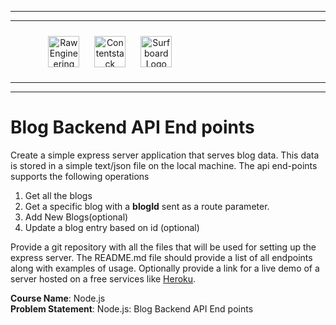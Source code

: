 <hr/>
<hr/>
<div style="width:80%; margin:auto">
<img src="https://cdn.fs.teachablecdn.com/x9yTAU9KTOSTBuyNAwHh" alt="Raw Engineering Logo" height="50px" width="auto" display="inline" style="text-align:center; padding:10px">
<img src="https://cdn.fs.teachablecdn.com/r5Y7qjbqT06GjMS4QA0W" alt="Contentstack Logo" height="50px" width="auto"display="inline" style="text-align:center; padding:10px">
<img src="https://cdn.fs.teachablecdn.com/Im7e2oBzRcK0CpFhP679" alt="Surfboard Logo" height="50px" width="auto" display="inline" style="text-align:center; padding:10px" >
</div>
<hr/>
<hr/>

# Blog Backend API End points

Create a simple express server application that serves blog data. This data is stored in a simple text/json file on the local machine. The api end-points supports the following operations

1. Get all the blogs
2. Get a specific blog with a **blogId** sent as a route parameter.
3. Add New Blogs(optional)
4. Update a blog entry based on id (optional)

Provide a git repository with all the files that will be used for setting up the express server. The README.md file should provide a list of all endpoints along with examples of usage.
Optionally provide a link for a live demo of a server hosted on a free services like [Heroku](https://www.heroku.com/).

**Course Name**: Node.js <br/>
**Problem Statement**: Node.js: Blog Backend API End points
